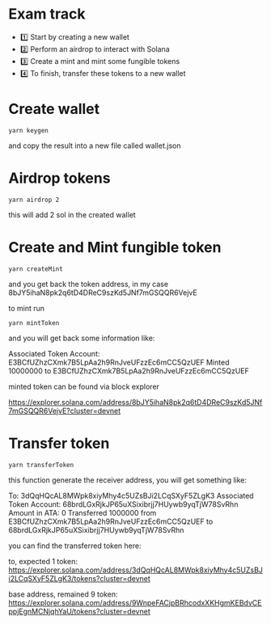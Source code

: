 # Exam track

- 1️⃣ Start by creating a new wallet
- 2️⃣ Perform an airdrop to interact with Solana
- 3️⃣ Create a mint and mint some fungible tokens
- 4️⃣ To finish, transfer these tokens to a new wallet

# Create wallet

```
yarn keygen
```

and copy the result into a new file called wallet.json

# Airdrop tokens

```
yarn airdrop 2
```

this will add 2 sol in the created wallet

# Create and Mint fungible token

```
yarn createMint
```

and you get back the token address, in my case 8bJY5ihaN8pk2q6tD4DReC9szKd5JNf7mGSQQR6VejvE

to mint run

```
yarn mintToken
```

and you will get back some information like:

Associated Token Account: E3BCfUZhzCXmk7B5LpAa2h9RnJveUFzzEc6mCC5QzUEF
Minted 10000000 to E3BCfUZhzCXmk7B5LpAa2h9RnJveUFzzEc6mCC5QzUEF

minted token can be found via block explorer

https://explorer.solana.com/address/8bJY5ihaN8pk2q6tD4DReC9szKd5JNf7mGSQQR6VejvE?cluster=devnet

# Transfer token

```
yarn transferToken
```

this function generate the receiver address, you will get something like:

To: 3dQqHQcAL8MWpk8xiyMhy4c5UZsBJi2LCqSXyF5ZLgK3
Associated Token Account: 68brdLGxRjkJP65uXSixibrjj7HUywb9yqTjW78SvRhn
Amount in ATA: 0
Transferred 1000000 from E3BCfUZhzCXmk7B5LpAa2h9RnJveUFzzEc6mCC5QzUEF to 68brdLGxRjkJP65uXSixibrjj7HUywb9yqTjW78SvRhn

you can find the transferred token here:

to, expected 1 token:
https://explorer.solana.com/address/3dQqHQcAL8MWpk8xiyMhy4c5UZsBJi2LCqSXyF5ZLgK3/tokens?cluster=devnet

base address, remained 9 token:
https://explorer.solana.com/address/9WnpeFACjpBRhcodxXKHgmKEBdvCEppjEgnMCNjqhYaU/tokens?cluster=devnet
